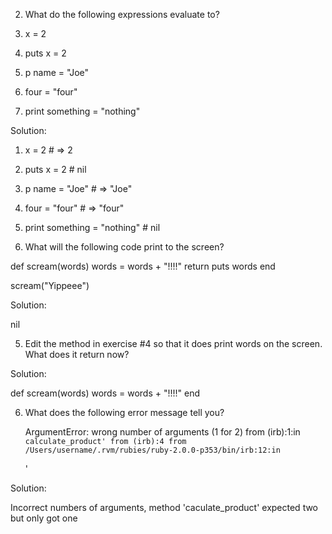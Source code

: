 2. What do the following expressions evaluate to?

1. x = 2

2. puts x = 2

3. p name = "Joe"

4. four = "four"

5. print something = "nothing"

  Solution:

  1. x = 2  # => 2

  2. puts x = 2 # nil

  3. p name = "Joe" # => "Joe"

  4. four = "four" # => "four"

  5. print something = "nothing" # nil

4. What will the following code print to the screen?

def scream(words)
  words = words + "!!!!"
  return
  puts words
end

scream("Yippeee")

  Solution:
   
  nil

5. Edit the method in exercise #4 so that it does print words on the screen. What does it return now?

  Solution:

  def scream(words)
    words = words + "!!!!"
  end

6. What does the following error message tell you?

    ArgumentError: wrong number of arguments (1 for 2)
      from (irb):1:in `calculate_product'
      from (irb):4
      from /Users/username/.rvm/rubies/ruby-2.0.0-p353/bin/irb:12:in `<main>'

  Solution:

  Incorrect numbers of arguments, method 'caculate_product' expected two but only got one

